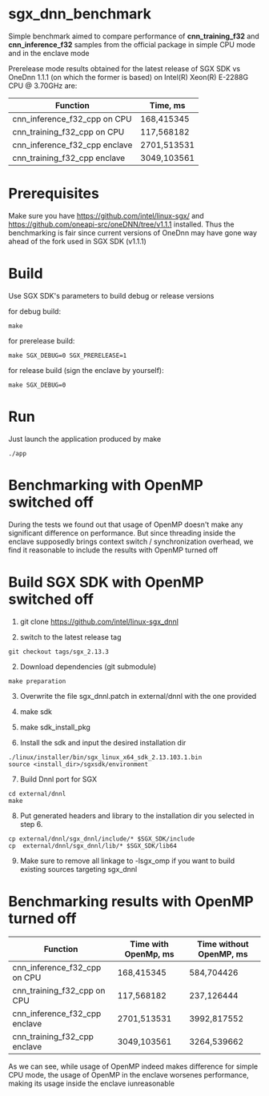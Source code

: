 # sgx_dnn_benchmark

Simple benchmark aimed to compare performance of **cnn_training_f32** and **cnn_inference_f32** samples from the official package in simple CPU mode and in the enclave mode

Prerelease mode results obtained for the latest release of SGX SDK vs OneDnn 1.1.1 (on which the former is based) on Intel(R) Xeon(R) E-2288G CPU @ 3.70GHz are:

| Function                        |             Time, ms  | 
| ------------------------------- | --------------------- | 
| cnn_inference_f32_cpp on CPU    |            168,415345 |  
| cnn_training_f32_cpp on CPU     |            117,568182 |  
| cnn_inference_f32_cpp enclave   |           2701,513531 |
| cnn_training_f32_cpp enclave    |           3049,103561 |

# Prerequisites 
Make sure you have https://github.com/intel/linux-sgx/ and https://github.com/oneapi-src/oneDNN/tree/v1.1.1 installed.
Thus the benchmarking is fair since current versions of OneDnn may have gone way ahead of the fork used in SGX SDK (v1.1.1)

# Build
Use SGX SDK's parameters to build debug or release versions

for debug build:
```
make
```

for prerelease build:
```
make SGX_DEBUG=0 SGX_PRERELEASE=1
```

for release build (sign the enclave by yourself):
```
make SGX_DEBUG=0
```

# Run
Just launch the application produced by make

```
./app
```

# Benchmarking with OpenMP switched off
During the tests we found out that usage of OpenMP doesn't make any significant difference on performance. But since threading inside the enclave supposedly brings context switch / synchronization overhead, we find it reasonable to include the results with OpenMP turned off

# Build SGX SDK with OpenMP switched off

1. git clone https://github.com/intel/linux-sgx_dnnl

2. switch to the latest release tag

```
git checkout tags/sgx_2.13.3
```

2. Download dependencies (git submodule)

```
make preparation
```

3. Overwrite the file sgx_dnnl.patch in external/dnnl with the one provided

4. make sdk

5. make sdk_install_pkg

6. Install the sdk and input the desired installation dir
```
./linux/installer/bin/sgx_linux_x64_sdk_2.13.103.1.bin
source <install_dir>/sgxsdk/environment
```

7. Build Dnnl port for SGX 

```
cd external/dnnl
make
```

8. Put generated headers and library to the installation dir you selected in step 6.

```
cp external/dnnl/sgx_dnnl/include/* $SGX_SDK/include
cp  external/dnnl/sgx_dnnl/lib/* $SGX_SDK/lib64
```

9. Make sure to remove all linkage to -lsgx_omp if you want to build existing sources targeting sgx_dnnl

# Benchmarking results with OpenMP turned off

| Function                        | Time with OpenMp, ms  | Time without OpenMP, ms |
| ------------------------------- | --------------------- | ----------------------- |
| cnn_inference_f32_cpp on CPU    |            168,415345 |              584,704426 |
| cnn_training_f32_cpp on CPU     |            117,568182 |              237,126444 |
| cnn_inference_f32_cpp enclave   |           2701,513531 |             3992,817552 |
| cnn_training_f32_cpp enclave    |           3049,103561 |             3264,539662 |

As we can see, while usage of OpenMP indeed makes difference for simple CPU mode, the usage of OpenMP in the enclave worsenes performance, making its usage inside the enclave iunreasonable
